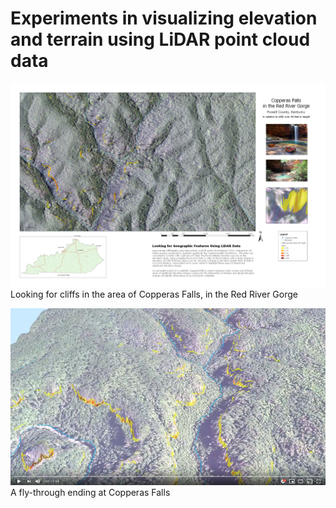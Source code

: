 # Experiments in visualizing elevation and terrain using LiDAR point cloud data

![Copperas Falls and cliff areas nearby](CopperasFallsCliffs.jpg)    
Looking for cliffs in the area of Copperas Falls, in the Red River Gorge    

[![An animation of the 3D scene of Copperas Creek](frame.jpg)](https://www.youtube.com/watch?v=s5qwNqC6_UA)    
A fly-through ending at Copperas Falls